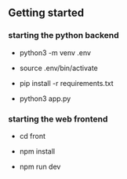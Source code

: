 ## Getting started

### starting the python backend

* python3 -m venv .env

* source .env/bin/activate

* pip install -r requirements.txt

* python3 app.py

### starting the web frontend

* cd front

* npm install

* npm run dev
